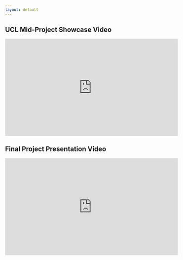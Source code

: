 ```yaml
---
layout: default
---
```

## UCL Mid-Project Showcase Video
<iframe width="560" height="315" src="https://youtube.com/embed/Dsu_3DACUD8" title="Mid Project Showcase" frameborder="0" allow="accelerometer; autoplay; clipboard-write; encrypted-media; gyroscope; picture-in-picture" allowfullscreen></iframe>


## Final Project Presentation Video
<iframe width="560" height="315" src="https://www.youtube.com/embed/RMuEqbJdTQg" title="Final Project Presentation" frameborder="0" allow="accelerometer; autoplay; clipboard-write; encrypted-media; gyroscope; picture-in-picture" allowfullscreen></iframe>
